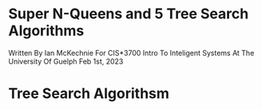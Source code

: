 # Super N-Queens and 5 Tree Search Algorithms
Written By Ian McKechnie
For CIS*3700 Intro To Inteligent Systems
At The University Of Guelph
Feb 1st, 2023

# Tree Search Algorithsm